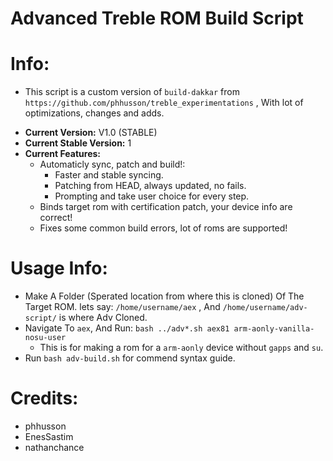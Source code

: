 # Advanced Treble ROM Build Script

# Info:
* This script is a custom version of ``build-dakkar`` from ``https://github.com/phhusson/treble_experimentations`` , With lot of optimizations, changes and adds.
- **Current Version:** V1.0 (STABLE)
- **Current Stable Version:** 1
- **Current Features:**
   * Automaticly sync, patch and build!:
      - Faster and stable syncing.
      - Patching from HEAD, always updated, no fails.
      - Prompting and take user choice for every step.
   * Binds target rom with certification patch, your device info are correct!
   * Fixes some common build errors, lot of roms are supported!

# Usage Info:
- Make A Folder (Sperated location from where this is cloned) Of The Target ROM.
  lets say: ``/home/username/aex`` , And ``/home/username/adv-script/`` is where Adv Cloned.
- Navigate To ``aex``, And Run:
 ``bash ../adv*.sh aex81 arm-aonly-vanilla-nosu-user``
  * This is for making a rom for a ``arm-aonly`` device without ``gapps`` and ``su``.
- Run ``bash adv-build.sh`` for commend syntax guide.

# Credits:
- phhusson
- EnesSastim
- nathanchance
